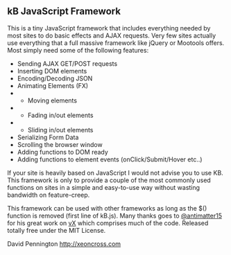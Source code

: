 ## kB JavaScript Framework

This is a tiny JavaScript framework that includes everything needed by most sites to do basic effects and AJAX requests. Very few sites actually use everything that a full massive framework like jQuery or Mootools offers. Most simply need some of the following features:

 * Sending AJAX GET/POST requests
 * Inserting DOM elements
 * Encoding/Decoding JSON
 * Animating Elements (FX)
 * * Moving elements
 * * Fading in/out elements
 * * Sliding in/out elements
 * Serializing Form Data
 * Scrolling the browser window
 * Adding functions to DOM ready
 * Adding functions to element events (onClick/Submit/Hover etc..)

If your site is heavily based on JavaScript I would not advise you to use KB. This framework is only to provide a couple of the most commonly used functions on sites in a simple and easy-to-use way without wasting bandwidth on feature-creep.

This framework can be used with other frameworks as long as the $() function is removed (first line of kB.js). Many thanks goes to [@antimatter15](http://twitter.com/antimatter15) for his great work on [vX](http://code.google.com/p/vxjs/) which comprises much of the code. Released totally free under the MIT License.

David Pennington
http://xeoncross.com

